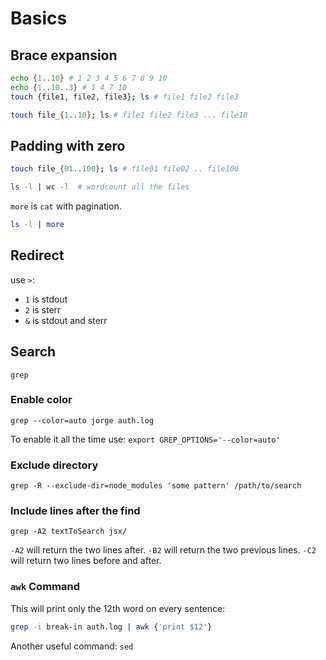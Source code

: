 # Basics

## Brace expansion

```bash
echo {1..10} # 1 2 3 4 5 6 7 8 9 10
echo {1..10..3} # 1 4 7 10
touch {file1, file2, file3}; ls # file1 file2 file3

touch file_{1..10}; ls # file1 file2 file3 ... file10
```

## Padding with zero
```bash
touch file_{01..100}; ls # file01 file02 .. file100 
```
```bash
ls -l | wc -l  # wordcount all the files
```

`more` is `cat` with pagination.
```bash
ls -l | more
```

## Redirect

use `>`:
- `1` is stdout
- `2` is sterr
- `&` is stdout and sterr


## Search

`grep`

### Enable color
`grep --color=auto jorge auth.log`

To enable it all the time use:
`export GREP_OPTIONS='--color=auto'`

### Exclude directory

`grep -R --exclude-dir=node_modules 'some pattern' /path/to/search`

### Include lines after the find
```
grep -A2 textToSearch jsx/
```

`-A2` will return the two lines after.
`-B2` will return the two previous lines.
`-C2` will return two lines before and after.

### `awk` Command
This will print only the 12th word on every sentence:
```bash
grep -i break-in auth.log | awk {'print $12'}
```

Another useful command: `sed`

